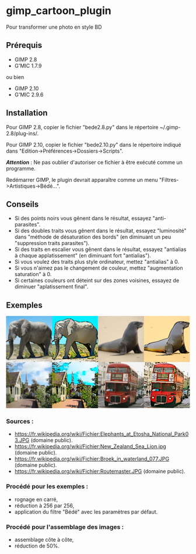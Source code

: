 # gimp_cartoon_plugin
Pour transformer une photo en style BD

## Prérequis
- GIMP 2.8
- G'MIC 1.7.9

ou bien
- GIMP 2.10
- G'MIC 2.9.6

## Installation
Pour GIMP 2.8, copier le fichier "bede2.8.py" dans le répertoire ~/.gimp-2.8/plug-ins/.

Pour GIMP 2.10, copier le fichier "bede2.10.py" dans le répertoire indiqué dans "Edition->Préférences->Dossiers->Scripts".

***Attention*** : Ne pas oublier d'autoriser ce fichier à être exécuté comme un programme.

Redémarrer GIMP, le plugin devrait apparaître comme un menu "Filtres->Artistiques->Bédé...".

## Conseils
- Si des points noirs vous gênent dans le résultat, essayez "anti-parasites".
- Si des doubles traits vous gênent dans le résultat, essayez "luminosité" dans "méthode de désaturation des bords" (en diminuant un peu "suppression traits parasites").
- Si des traits en escalier vous gênent dans le résultat, essayez "antialias à chaque applatissement" (en diminuant fort "antialias").
- Si vous voulez des traits plus style ordinateur, mettez "antialias" à 0.
- Si vous n'aimez pas le changement de couleur, mettez "augmentation saturation" à 0.
- Si certaines couleurs ont déteint sur des zones voisines, essayez de diminuer "aplatissement final".

## Exemples
![Exemples](https://raw.githubusercontent.com/cl4cnam/gimp_cartoon_plugin/main/exemples/ExemplesBede2.png)

### Sources :
- https://fr.wikipedia.org/wiki/Fichier:Elephants_at_Etosha_National_Park03.JPG (domaine public).
- https://fr.wikipedia.org/wiki/Fichier:New_Zealand_Sea_Lion.jpg (domaine public).
- https://fr.wikipedia.org/wiki/Fichier:Broek_in_waterland_077.JPG (domaine public).
- https://fr.wikipedia.org/wiki/Fichier:Routemaster.JPG (domaine public).

### Procédé pour les exemples :
- rognage en carré,
- réduction à 256 par 256,
- application du filtre "Bédé" avec les paramètres par défaut.

### Procédé pour l'assemblage des images :
- assemblage côte à côte,
- réduction de 50%.

